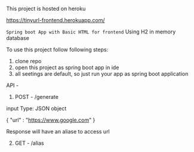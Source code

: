 This project is hosted on heroku

https://tinyurl-frontend.herokuapp.com/

```Spring boot App with Basic HTML for frontend```
Using H2 in memory database

To use this project follow following steps: 

1) clone repo
2) open this project as spring boot app in ide
3) all seetings are default, so just run your app as spring boot application

API - 
1) POST - /generate

input Type: JSON object

{
  "url" : "https://www.google.com"
}

Response will have an aliase to access url

2) GET - /alias


